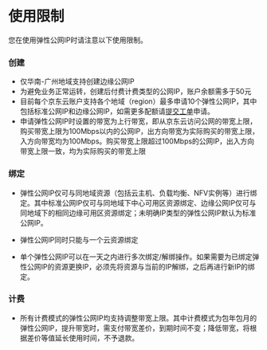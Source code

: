 # 使用限制

您在使用弹性公网IP时请注意以下使用限制。

### 创建
- 仅华南-广州地域支持创建边缘公网IP
- 为避免业务正常运转，创建后付费计费类型的公网IP，账户余额需多于50元
- 目前每个京东云账户支持各个地域（region）最多申请10个弹性公网IP，其中包括标准公网IP和边缘公网IP，如需更多配额请[提交工单](https://ticket.jdcloud.com/applyorder/form?cateId=1135&questionId=1155)申请。
- 申请弹性公网IP时设置的带宽为上行带宽，即从京东云访问公网的带宽上限，购买带宽上限为100Mbps以内的公网IP，出方向带宽为实际购买的带宽上限，入方向带宽均为100Mbps。购买带宽上限超过100Mbps的公网IP，出入方向带宽上限一致，均为实际购买的带宽上限

### 绑定

- 弹性公网IP仅可与同地域资源（包括云主机、负载均衡、NFV实例等）进行绑定。其中标准公网IP仅可与同地域下中心可用区资源绑定、边缘公网IP仅可与同地域下的相同边缘可用区资源绑定；未明确IP类型的弹性公网IP默认为标准公网IP。

- 弹性公网IP同时只能与一个云资源绑定

- 单个弹性公网IP可以在一天之内进行多次绑定/解绑操作。如果需要为已绑定弹性公网IP的资源更换IP，必须先将资源与当前的IP解绑，之后再进行新IP的绑定。

### 计费

- 所有计费模式的弹性公网IP均支持调整带宽上限。其中计费模式为包年包月的弹性公网IP，提升带宽时，需支付带宽差价，到期时间不变；降低带宽，将根据差价等值延长使用时间，不予退款。

